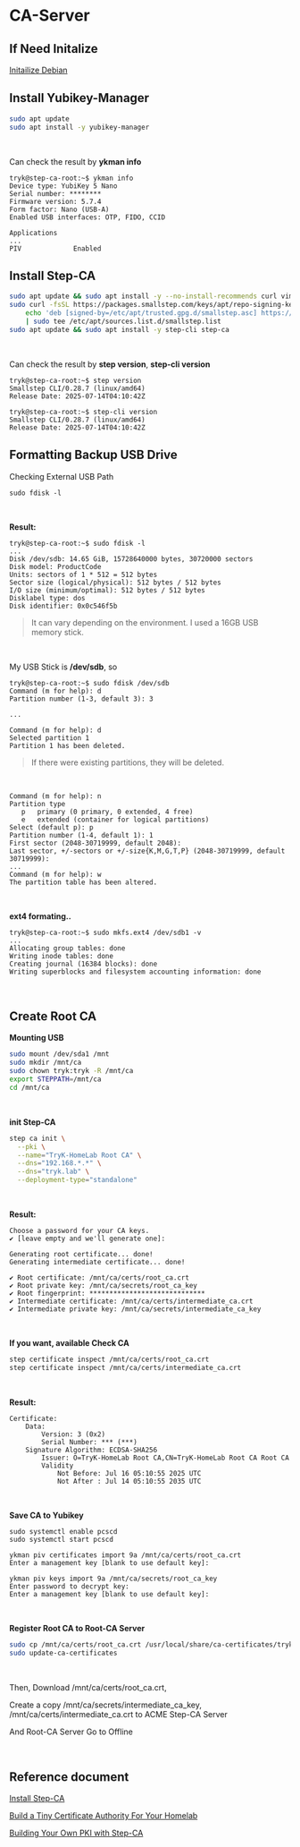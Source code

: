 # CA-Server
## If Need Initalize
[Initailize Debian](https://github.com/gitryk/homelab/blob/main/Build/Initialize/Debian.md)

## Install Yubikey-Manager
```sh
sudo apt update
sudo apt install -y yubikey-manager
```

&nbsp;

Can check the result by **ykman info**

```
tryk@step-ca-root:~$ ykman info
Device type: YubiKey 5 Nano
Serial number: ********
Firmware version: 5.7.4
Form factor: Nano (USB-A)
Enabled USB interfaces: OTP, FIDO, CCID

Applications
...
PIV             Enabled
```

## Install Step-CA
```sh
sudo apt update && sudo apt install -y --no-install-recommends curl vim gpg ca-certificates
sudo curl -fsSL https://packages.smallstep.com/keys/apt/repo-signing-key.gpg -o /etc/apt/trusted.gpg.d/smallstep.asc && \
    echo 'deb [signed-by=/etc/apt/trusted.gpg.d/smallstep.asc] https://packages.smallstep.com/stable/debian debs main' \
    | sudo tee /etc/apt/sources.list.d/smallstep.list
sudo apt update && sudo apt install -y step-cli step-ca
```
&nbsp;

Can check the result by **step version**, **step-cli version**

```
tryk@step-ca-root:~$ step version
Smallstep CLI/0.28.7 (linux/amd64)
Release Date: 2025-07-14T04:10:42Z

tryk@step-ca-root:~$ step-cli version
Smallstep CLI/0.28.7 (linux/amd64)
Release Date: 2025-07-14T04:10:42Z
```

## Formatting Backup USB Drive
Checking External USB Path
```
sudo fdisk -l
```
&nbsp;

**Result:**
```
tryk@step-ca-root:~$ sudo fdisk -l
...
Disk /dev/sdb: 14.65 GiB, 15728640000 bytes, 30720000 sectors
Disk model: ProductCode
Units: sectors of 1 * 512 = 512 bytes
Sector size (logical/physical): 512 bytes / 512 bytes
I/O size (minimum/optimal): 512 bytes / 512 bytes
Disklabel type: dos
Disk identifier: 0x0c546f5b
```
> It can vary depending on the environment. I used a 16GB USB memory stick.

&nbsp;

My USB Stick is **/dev/sdb**, so
```
tryk@step-ca-root:~$ sudo fdisk /dev/sdb
Command (m for help): d
Partition number (1-3, default 3): 3

...

Command (m for help): d
Selected partition 1
Partition 1 has been deleted.
```
> If there were existing partitions, they will be deleted.

&nbsp;

```
Command (m for help): n
Partition type
   p   primary (0 primary, 0 extended, 4 free)
   e   extended (container for logical partitions)
Select (default p): p
Partition number (1-4, default 1): 1
First sector (2048-30719999, default 2048):
Last sector, +/-sectors or +/-size{K,M,G,T,P} (2048-30719999, default 30719999):
...
Command (m for help): w
The partition table has been altered.
```

&nbsp;

**ext4 formating..**

```
tryk@step-ca-root:~$ sudo mkfs.ext4 /dev/sdb1 -v
...
Allocating group tables: done
Writing inode tables: done
Creating journal (16384 blocks): done
Writing superblocks and filesystem accounting information: done
```
&nbsp;

## Create Root CA
**Mounting USB**
```sh
sudo mount /dev/sda1 /mnt
sudo mkdir /mnt/ca
sudo chown tryk:tryk -R /mnt/ca
export STEPPATH=/mnt/ca
cd /mnt/ca
```
&nbsp;

**init Step-CA**
```sh
step ca init \
  --pki \
  --name="TryK-HomeLab Root CA" \
  --dns="192.168.*.*" \
  --dns="tryk.lab" \
  --deployment-type="standalone"
```
&nbsp;

**Result:**
```
Choose a password for your CA keys.
✔ [leave empty and we'll generate one]:

Generating root certificate... done!
Generating intermediate certificate... done!

✔ Root certificate: /mnt/ca/certs/root_ca.crt
✔ Root private key: /mnt/ca/secrets/root_ca_key
✔ Root fingerprint: *****************************
✔ Intermediate certificate: /mnt/ca/certs/intermediate_ca.crt
✔ Intermediate private key: /mnt/ca/secrets/intermediate_ca_key
```
&nbsp;

**If you want, available Check CA**
```sh
step certificate inspect /mnt/ca/certs/root_ca.crt
step certificate inspect /mnt/ca/certs/intermediate_ca.crt
```
&nbsp;

**Result:**
```
Certificate:
    Data:
        Version: 3 (0x2)
        Serial Number: *** (***)
    Signature Algorithm: ECDSA-SHA256
        Issuer: O=TryK-HomeLab Root CA,CN=TryK-HomeLab Root CA Root CA
        Validity
            Not Before: Jul 16 05:10:55 2025 UTC
            Not After : Jul 14 05:10:55 2035 UTC
```
&nbsp;

**Save CA to Yubikey**
```
sudo systemctl enable pcscd
sudo systemctl start pcscd

ykman piv certificates import 9a /mnt/ca/certs/root_ca.crt
Enter a management key [blank to use default key]:

ykman piv keys import 9a /mnt/ca/secrets/root_ca_key
Enter password to decrypt key:
Enter a management key [blank to use default key]:
```
&nbsp;

**Register Root CA to Root-CA Server**
```sh
sudo cp /mnt/ca/certs/root_ca.crt /usr/local/share/ca-certificates/tryklab_root_ca.crt
sudo update-ca-certificates
```
&nbsp;

Then, Download /mnt/ca/certs/root_ca.crt,

Create a copy /mnt/ca/secrets/intermediate_ca_key, /mnt/ca/certs/intermediate_ca.crt to ACME Step-CA Server

And Root-CA Server Go to Offline

&nbsp;
&nbsp;
## Reference document
[Install Step-CA](https://smallstep.com/docs/step-ca/installation/#debianubuntu)

[Build a Tiny Certificate Authority For Your Homelab](https://smallstep.com/blog/build-a-tiny-ca-with-raspberry-pi-yubikey/)

[Building Your Own PKI with Step-CA](https://gyptazy.com/building-your-own-pki-with-step-ca-from-root-ca-to-proxmox-integration-with-acme/)
